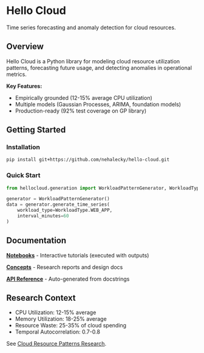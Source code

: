 # Hello Cloud

Time series forecasting and anomaly detection for cloud resources.

## Overview

Hello Cloud is a Python library for modeling cloud resource utilization patterns, forecasting future usage, and detecting anomalies in operational metrics.

**Key Features:**
- Empirically grounded (12-15% average CPU utilization)
- Multiple models (Gaussian Processes, ARIMA, foundation models)
- Production-ready (92% test coverage on GP library)

## Getting Started

### Installation

```bash
pip install git+https://github.com/nehalecky/hello-cloud.git
```

### Quick Start

```python
from hellocloud.generation import WorkloadPatternGenerator, WorkloadType

generator = WorkloadPatternGenerator()
data = generator.generate_time_series(
    workload_type=WorkloadType.WEB_APP,
    interval_minutes=60
)
```

## Documentation

**[Notebooks](notebooks/index.md)** - Interactive tutorials (executed with outputs)

**[Concepts](concepts/index.md)** - Research reports and design docs

**[API Reference](reference/index.md)** - Auto-generated from docstrings

## Research Context

- CPU Utilization: 12-15% average
- Memory Utilization: 18-25% average
- Resource Waste: 25-35% of cloud spending
- Temporal Autocorrelation: 0.7-0.8

See [Cloud Resource Patterns Research](concepts/research/cloud-resource-patterns-research.md).
